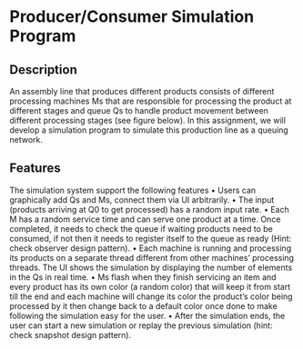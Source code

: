 # Producer/Consumer Simulation Program
## Description
An assembly line that produces different products consists of different processing machines Ms that are responsible for processing the product at different stages and queue Qs to handle product movement
between different processing stages (see figure below). In this assignment, we will develop a simulation program to simulate this production line as a queuing network.
## Features
The simulation system support the following features
• Users can graphically add Qs and Ms, connect them via UI arbitrarily.
• The input (products arriving at Q0 to get processed) has a random input rate.
• Each M has a random service time and can serve one product at a time. Once completed, it
needs to check the queue if waiting products need to be consumed, if not then it needs to register
itself to the queue as ready (Hint: check observer design pattern).
• Each machine is running and processing its products on a separate thread different from other
machines’ processing threads. The UI shows the simulation by displaying the number of elements
in the Qs in real time.
• Ms flash when they finish servicing an item and every product has its own color (a random color)
that will keep it from start till the end and each machine will change its color the product’s
color being processed by it then change back to a default color once done to make following the
simulation easy for the user.
• After the simulation ends, the user can start a new simulation or replay the previous simulation
(hint: check snapshot design pattern).
